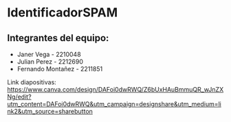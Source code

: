 # IdentificadorSPAM
## Integrantes del equipo:
- Janer Vega - 2210048
- Julian Perez - 2212690
- Fernando Montañez - 2211851

Link diapositivas: https://www.canva.com/design/DAFoi0dwRWQ/Z6bUxHAuBmmuQR_wJnZXNg/edit?utm_content=DAFoi0dwRWQ&utm_campaign=designshare&utm_medium=link2&utm_source=sharebutton
